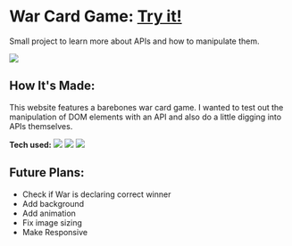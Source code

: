 

# War Card Game: <a target="_blank" href="https://warcardgameharshabc4.netlify.app/" >Try it!</a> 
Small project to learn more about APIs and how to manipulate them.


<img src=https://user-images.githubusercontent.com/97787737/164892463-b1030ce6-8850-4c49-a482-2ace7436271f.png>

## How It's Made:
This website features a barebones war card game.  I wanted to test out the manipulation of DOM elements with an API and also do a little digging into APIs themselves.

**Tech used:** 
    <img src="https://img.shields.io/static/v1?label=|&message=HTML5&color=23555f&style=plastic&logo=html5"/>
    <img src="https://img.shields.io/static/v1?label=|&message=CSS3&color=285f65&style=plastic&logo=css3"/>
    <img src="https://img.shields.io/static/v1?label=|&message=JAVASCRIPT&color=3c7f5d&style=plastic&logo=javascript"/>


## Future Plans:

- Check if War is declaring correct winner
- Add background
- Add animation
- Fix image sizing
- Make Responsive
